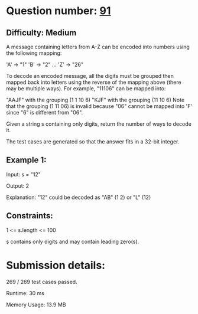 # Question number: [91](https://leetcode.com/problems/decode-ways/)

## Difficulty: Medium
A message containing letters from A-Z can be encoded into numbers using the following mapping:

'A' -> "1"
'B' -> "2"
...
'Z' -> "26"

To decode an encoded message, all the digits must be grouped then mapped back into letters using the reverse of the mapping above (there may be multiple ways). For example, "11106" can be mapped into:

"AAJF" with the grouping (1 1 10 6)
"KJF" with the grouping (11 10 6)
Note that the grouping (1 11 06) is invalid because "06" cannot be mapped into 'F' since "6" is different from "06".

Given a string s containing only digits, return the number of ways to decode it.

The test cases are generated so that the answer fits in a 32-bit integer.

## Example 1:
Input: s = "12"

Output: 2

Explanation: "12" could be decoded as "AB" (1 2) or "L" (12)

## Constraints:
1 <= s.length <= 100

s contains only digits and may contain leading zero(s).

# Submission details:
269 / 269 test cases passed.

Runtime: 30 ms

Memory Usage: 13.9 MB

